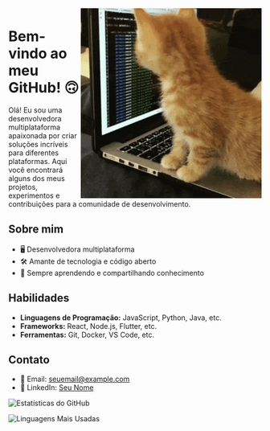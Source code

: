 <img src="Cat Coding GIF.gif" style="max-width: 100%; height: auto;" align="right">

# Bem-vindo ao meu GitHub! 🙃

Olá! Eu sou uma desenvolvedora multiplataforma apaixonada por criar soluções incríveis para diferentes plataformas. Aqui você encontrará alguns dos meus projetos, experimentos e contribuições para a comunidade de desenvolvimento.

## Sobre mim

- 🖥️ Desenvolvedora multiplataforma
- 🛠️ Amante de tecnologia e código aberto
- 🌱 Sempre aprendendo e compartilhando conhecimento

## Habilidades

- **Linguagens de Programação:** JavaScript, Python, Java, etc.
- **Frameworks:** React, Node.js, Flutter, etc.
- **Ferramentas:** Git, Docker, VS Code, etc.

## Contato

- 📧 Email: seuemail@example.com
- 💼 LinkedIn: [Seu Nome](link_do_linkedin)

![Estatísticas do GitHub](https://github-readme-stats.vercel.app/api?username=maysanazario&show_icons=true&theme=radical)

![Linguagens Mais Usadas](https://github-readme-stats.vercel.app/api/top-langs/?username=maysanazario&layout=compact&theme=radical)
